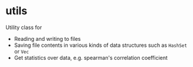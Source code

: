 # utils
Utility class for
- Reading and writing to files
- Saving file contents in various kinds of data structures such as `HashSet` or `Vec`
- Get statistics over data, e.g. spearman's correlation coefficient
